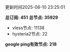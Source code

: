更新时间2025-08-10 23:25:01

**总订阅: 451**
**总节点: 35929**
- vless节点: 11138
- hysteria2节点: 22

**google ping有效节点: 218**
